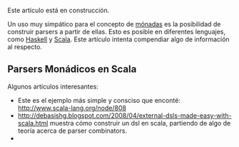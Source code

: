 Este artículo está en construcción.

Un uso muy simpático para el concepto de [mónadas](monada.html) es la posibilidad de construir parsers a partir de ellas. Esto es posible en diferentes lenguajes, como [Haskell](haskell.html) y [Scala](scala.html). Este artículo intenta compendiar algo de información al respecto.

Parsers Monádicos en Scala
--------------------------

Algunos artículos interesantes:

-   Este es el ejemplo más simple y consciso que enconté: <http://www.scala-lang.org/node/808>
-   <http://debasishg.blogspot.com/2008/04/external-dsls-made-easy-with-scala.html> muestra cómo construir un dsl en scala, partiendo de algo de teoría acerca de parser combinators.
-   
